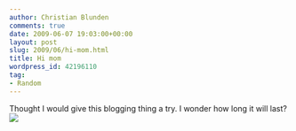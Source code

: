 ```yaml
---
author: Christian Blunden
comments: true
date: 2009-06-07 19:03:00+00:00
layout: post
slug: 2009/06/hi-mom.html
title: Hi mom
wordpress_id: 42196110
tag:
- Random
---
```


Thought I would give this blogging thing a try. I wonder how long it will last?![](https://blogger.googleusercontent.com/tracker/6708525362457359858-4699054653308271634?l=christianralph.blogspot.com)

